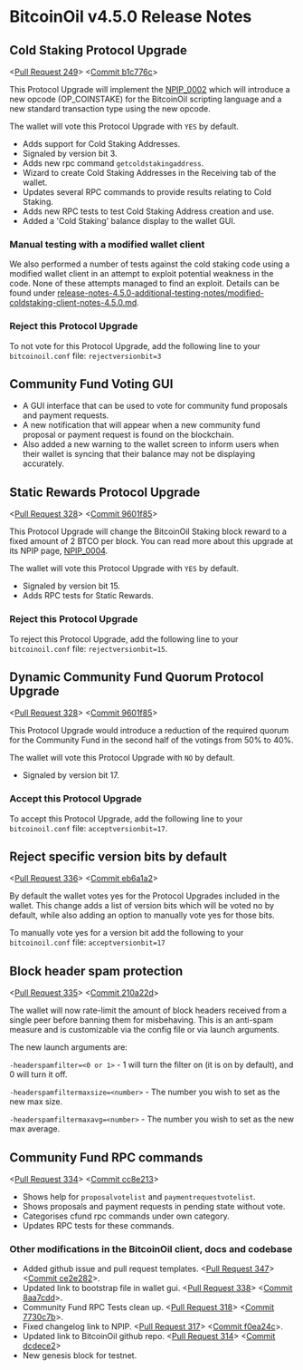# BitcoinOil v4.5.0 Release Notes

## Cold Staking Protocol Upgrade

<[Pull Request 249](https://github.com/BITCOINOIL/bitcoinoil-core/pull/249)>
<[Commit b1c776c](https://github.com/BITCOINOIL/bitcoinoil-core/commit/b1c776c605e5bace1d4f6bee50182b92951fd327 )>

This Protocol Upgrade will implement the [NPIP_0002](https://github.com/BITCOINOIL/npips/blob/master/npip-0002.mediawiki) which will introduce a new opcode (OP_COINSTAKE) for the BitcoinOil scripting language and a new standard transaction type using the new opcode.

The wallet will vote this Protocol Upgrade with `YES` by default.

- Adds support for Cold Staking Addresses.
- Signaled by version bit 3.
- Adds new rpc command `getcoldstakingaddress`.
- Wizard to create Cold Staking Addresses in the Receiving tab of the wallet.
- Updates several RPC commands to provide results relating to Cold Staking.
- Adds new RPC tests to test Cold Staking Address creation and use.
- Added a 'Cold Staking' balance display to the wallet GUI.

### Manual testing with a modified wallet client

We also performed a number of tests against the cold staking code using a modified wallet client in an attempt to exploit potential weakness in the code. None of these attempts managed to find an exploit.
Details can be found under [release-notes-4.5.0-additional-testing-notes/modified-coldstaking-client-notes-4.5.0.md](release-notes-4.5.0-additional-testing-notes/modified-coldstaking-client-notes-4.5.0.md).

### Reject this Protocol Upgrade

To not vote for this Protocol Upgrade, add the following line to your `bitcoinoil.conf` file:
`rejectversionbit=3`

## Community Fund Voting GUI

- A GUI interface that can be used to vote for community fund proposals and payment requests.
- A new notification that will appear when a new community fund proposal or payment request is found on the blockchain.
- Also added a new warning to the wallet screen to inform users when their wallet is syncing that their balance may not be displaying accurately.

## Static Rewards Protocol Upgrade

<[Pull Request 328](https://github.com/BITCOINOIL/bitcoinoil-core/pull/328)>
<[Commit 9601f85](https://github.com/BITCOINOIL/bitcoinoil-core/commit/9601f8501526cba19ded59ae685e393345ef430c)>

This Protocol Upgrade will change the BitcoinOil Staking block reward to a fixed amount of 2 BTCO per block. You can read more about this upgrade at its NPIP page, [NPIP_0004](https://github.com/BITCOINOIL/npips/blob/master/npip-0004.mediawiki).

The wallet will vote this Protocol Upgrade with `YES` by default.

- Signaled by version bit 15.
- Adds RPC tests for Static Rewards.

### Reject this Protocol Upgrade

To reject this Protocol Upgrade, add the following line to your `bitcoinoil.conf` file:
`rejectversionbit=15`.

## Dynamic Community Fund Quorum Protocol Upgrade

<[Pull Request 328](https://github.com/BITCOINOIL/bitcoinoil-core/pull/333)>
<[Commit 9601f85](https://github.com/BITCOINOIL/bitcoinoil-core/commit/c1ea4ac484401d17230cb82481fe17beea168979)>

This Protocol Upgrade would introduce a reduction of the required quorum for the Community Fund in the second half of the votings from 50% to 40%.

The wallet will vote this Protocol Upgrade with `NO` by default.

- Signaled by version bit 17.

### Accept this Protocol Upgrade

To accept this Protocol Upgrade, add the following line to your `bitcoinoil.conf` file:
`acceptversionbit=17`.

## Reject specific version bits by default

<[Pull Request 336](https://github.com/BITCOINOIL/bitcoinoil-core/pull/336)>
<[Commit eb6a1a2](https://github.com/BITCOINOIL/bitcoinoil-core/commit/eb6a1a27903a477306a7ef73d3d85bd52ff1f3c4)>

By default the wallet votes yes for the Protocol Upgrades included in the wallet. This change adds a list of version bits which will be voted no by default, while also adding an option to manually vote yes for those bits.

To manually vote yes for a version bit add the following to your `bitcoinoil.conf` file:
`acceptversionbit=17`

## Block header spam protection

<[Pull Request 335](https://github.com/BITCOINOIL/bitcoinoil-core/pull/335)>
<[Commit 210a22d](https://github.com/BITCOINOIL/bitcoinoil-core/commit/210a22daaffbd36d90a5ee0121c0c4ce3de0ed75)>

The wallet will now rate-limit the amount of block headers received from a single peer before banning them for misbehaving. This is an anti-spam measure and is customizable via the config file or via launch arguments.

The new launch arguments are:  

`-headerspamfilter=<0 or 1>` -  1 will turn the filter on (it is on by default), and 0 will turn it off.

`-headerspamfiltermaxsize=<number>` - The number you wish to set as the new max size.

`-headerspamfiltermaxavg=<number>` - The number you wish to set as the new max average.

## Community Fund RPC commands

<[Pull Request 334](https://github.com/BITCOINOIL/bitcoinoil-core/pull/334)>
<[Commit cc8e213](https://github.com/BITCOINOIL/bitcoinoil-core/commit/cc8e21306cb804671676c6e10c0c2751061e7cc8)>

- Shows help for `proposalvotelist` and `paymentrequestvotelist`.
- Shows proposals and payment requests in pending state without vote.
- Categorises cfund rpc commands under own category.
- Updates RPC tests for these commands.

### Other modifications in the BitcoinOil client, docs and codebase

- Added github issue and pull request templates. <[Pull Request 347](https://github.com/BITCOINOIL/bitcoinoil-core/pull/347)> <[Commit ce2e282](https://github.com/BITCOINOIL/bitcoinoil-core/commit/ce2e28295e97398d538f23d795cf20b0544973b2)>.
- Updated link to bootstrap file in wallet gui. <[Pull Request 338](https://github.com/BITCOINOIL/bitcoinoil-core/pull/338)> <[Commit 8aa7cdd](https://github.com/BITCOINOIL/bitcoinoil-core/commit/8aa7cddc74acac9d1e8e5f7eb50627ec064896fe)>.
- Community Fund RPC Tests clean up. <[Pull Request 318](https://github.com/BITCOINOIL/bitcoinoil-core/pull/318)> <[Commit 7730c7b](https://github.com/BITCOINOIL/bitcoinoil-core/commit/7730c7bc84256ddb995408c1bc775015f0219d2d)>.
- Fixed changelog link to NPIP. <[Pull Request 317](https://github.com/BITCOINOIL/bitcoinoil-core/pull/317)> <[Commit f0ea24c](https://github.com/BITCOINOIL/bitcoinoil-core/commit/f0ea24c2228107f765735ec2136f9f20e6eda456)>.
- Updated link to BitcoinOil github repo. <[Pull Request 314](https://github.com/BITCOINOIL/bitcoinoil-core/pull/314)> <[Commit dcdece2](https://github.com/BITCOINOIL/bitcoinoil-core/commit/dcdece2be47b4ab55b6231024aef2bc20e7d3b0c)>
- New genesis block for testnet.
